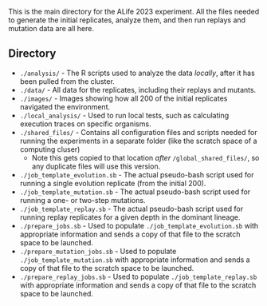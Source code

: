 This is the main directory for the ALife 2023 experiment. 
All the files needed to generate the initial replicates, analyze them, and then run replays and mutation data are all here. 

## Directory
- `./analysis/` - The R scripts used to analyze the data _locally_, after it has been pulled from the cluster.
- `./data/` - All data for the replicates, including their replays and mutants.
- `./images/` - Images showing how all 200 of the initial replicates navigated the environment.
- `./local_analysis/` - Used to run local tests, such as calculating execution traces on specific organisms. 
- `./shared_files/` - Contains all configuration files and scripts needed for running the experiments in a separate folder (like the scratch space of a computing cluser)
  - Note this gets copied to that location _after_ `/global_shared_files/`, so any duplicate files will use this version.
- `./job_template_evolution.sb` - The actual pseudo-bash script used for running a single evolution replicate (from the initial 200). 
- `./job_template_mutation.sb` - The actual pseudo-bash script used for running a one- or two-step mutations.
- `./job_template_replay.sb` - The actual pseudo-bash script used for running replay replicates for a given depth in the dominant lineage. 
- `./prepare_jobs.sb` - Used to populate `./job_template_evolution.sb` with appropriate information and sends a copy of that file to the scratch space to be launched. 
- `./prepare_mutation_jobs.sb` - Used to populate `./job_template_mutation.sb` with appropriate information and sends a copy of that file to the scratch space to be launched. 
- `./prepare_replay_jobs.sb` - Used to populate `./job_template_replay.sb` with appropriate information and sends a copy of that file to the scratch space to be launched. 
